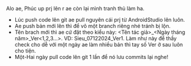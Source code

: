 Alo ae, Phúc up prj lên r ae còn lại mình tranh thủ làm ha.
- Lúc push code lên git ae pull nguyên cái prj từ AndroidStudio lên luôn.
- Ae push bản mới lên thì để vô một branch riêng nhé tránh bị lộn.
- Tên brach mới thì ae cứ đặt theo kiểu này: <Tên tác giả>_<Ngày tháng năm>_Ver<1,2,3...>. VD: Sieu_07122024_Ver1. Làm như này để thầy check cho dễ với một ngày ae làm nhiều bản thì tay số Ver ở sau luôn cho tiện.
- Một-Hai ngày pull code lên git 1 lần để nó lưu commits lại nghe!
